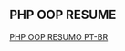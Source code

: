 ## PHP OOP RESUME
[PHP OOP RESUMO PT-BR](https://docs.google.com/document/d/1BBzy27n5iiVcv5J_yDgKqzTofLYExXru75yVDspJPZA/edit?usp=sharing)
